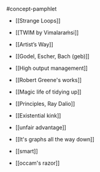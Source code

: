 #concept-pamphlet 


- [[Strange Loops]]
- [[TWIM by Vimalaraṁsi]]
- [[Artist’s Way]]
- [[Godel, Escher, Bach (geb)]]
- [[High output management]]
- [[Robert Greene's works]]
- [[Magic life of tidying up]]
- [[Principles, Ray Dalio]]
- [[Existential kink]]

- [[unfair advantage]]
- [[It's graphs all the way down]]
- [[smart]]

- [[occam's razor]]